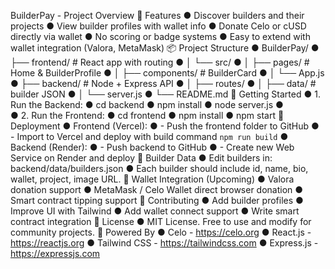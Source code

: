 BuilderPay - Project Overview
🌟 Features
●	Discover builders and their projects
●	View builder profiles with wallet info
●	Donate Celo or cUSD directly via wallet
●	No scoring or badge systems
●	Easy to extend with wallet integration (Valora, MetaMask)
📦 Project Structure
●	BuilderPay/
●	├── frontend/       # React app with routing
●	│   └── src/
●	│       ├── pages/           # Home & BuilderProfile
●	│       ├── components/      # BuilderCard
●	│       └── App.js
●	├── backend/        # Node + Express API
●	│   ├── routes/
●	│   ├── data/        # builder JSON
●	│   └── server.js
●	└── README.md
🚀 Getting Started
●	1. Run the Backend:
●	    cd backend
●	    npm install
●	    node server.js
●	
●	2. Run the Frontend:
●	    cd frontend
●	    npm install
●	    npm start
🔧 Deployment
●	Frontend (Vercel):
●	  - Push the frontend folder to GitHub
●	  - Import to Vercel and deploy with build command `npm run build`
●	Backend (Render):
●	  - Push backend to GitHub
●	  - Create new Web Service on Render and deploy
💼 Builder Data
●	Edit builders in: backend/data/builders.json
●	Each builder should include id, name, bio, wallet, project, image URL.
🔐 Wallet Integration (Upcoming)
●	Valora donation support
●	MetaMask / Celo Wallet direct browser donation
●	Smart contract tipping support
🤝 Contributing
●	Add builder profiles
●	Improve UI with Tailwind
●	Add wallet connect support
●	Write smart contract integration
📄 License
●	MIT License. Free to use and modify for community projects.
💚 Powered By
●	Celo - https://celo.org
●	React.js - https://reactjs.org
●	Tailwind CSS - https://tailwindcss.com
●	Express.js - https://expressjs.com
